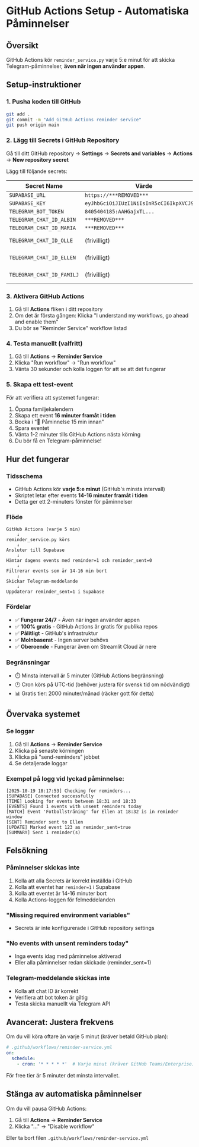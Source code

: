 # GitHub Actions Setup - Automatiska Påminnelser

## Översikt
GitHub Actions kör `reminder_service.py` varje 5:e minut för att skicka Telegram-påminnelser, **även när ingen använder appen**.

## Setup-instruktioner

### 1. Pusha koden till GitHub

```bash
git add .
git commit -m "Add GitHub Actions reminder service"
git push origin main
```

### 2. Lägg till Secrets i GitHub Repository

Gå till ditt GitHub repository → **Settings** → **Secrets and variables** → **Actions** → **New repository secret**

Lägg till följande secrets:

| Secret Name | Värde | Hämta från |
|------------|-------|-----------|
| `SUPABASE_URL` | `https://***REMOVED***` | `.streamlit/secrets.toml` |
| `SUPABASE_KEY` | `eyJhbGciOiJIUzI1NiIsInR5cCI6IkpXVCJ9...` | `.streamlit/secrets.toml` |
| `TELEGRAM_BOT_TOKEN` | `8405404185:AAHGajxTL...` | `.streamlit/secrets.toml` |
| `TELEGRAM_CHAT_ID_ALBIN` | `***REMOVED***` | `.streamlit/secrets.toml` |
| `TELEGRAM_CHAT_ID_MARIA` | `***REMOVED***` | `.streamlit/secrets.toml` |
| `TELEGRAM_CHAT_ID_OLLE` | (frivilligt) | Om ni vill att Olle får påminnelser |
| `TELEGRAM_CHAT_ID_ELLEN` | (frivilligt) | Om ni vill att Ellen får påminnelser |
| `TELEGRAM_CHAT_ID_FAMILJ` | (frivilligt) | För gemensamma påminnelser |

### 3. Aktivera GitHub Actions

1. Gå till **Actions** fliken i ditt repository
2. Om det är första gången: Klicka "I understand my workflows, go ahead and enable them"
3. Du bör se "Reminder Service" workflow listad

### 4. Testa manuellt (valfritt)

1. Gå till **Actions** → **Reminder Service**
2. Klicka "Run workflow" → "Run workflow"
3. Vänta 30 sekunder och kolla loggen för att se att det fungerar

### 5. Skapa ett test-event

För att verifiera att systemet fungerar:

1. Öppna familjekalendern
2. Skapa ett event **16 minuter framåt i tiden**
3. Bocka i "🔔 Påminnelse 15 min innan"
4. Spara eventet
5. Vänta 1-2 minuter tills GitHub Actions nästa körning
6. Du bör få en Telegram-påminnelse!

## Hur det fungerar

### Tidsschema
- GitHub Actions kör **varje 5:e minut** (GitHub's minsta intervall)
- Skriptet letar efter events **14-16 minuter framåt i tiden**
- Detta ger ett 2-minuters fönster för påminnelser

### Flöde
```
GitHub Actions (varje 5 min)
    ↓
reminder_service.py körs
    ↓
Ansluter till Supabase
    ↓
Hämtar dagens events med reminder=1 och reminder_sent=0
    ↓
Filtrerar events som är 14-16 min bort
    ↓
Skickar Telegram-meddelande
    ↓
Uppdaterar reminder_sent=1 i Supabase
```

### Fördelar
- ✅ **Fungerar 24/7** - Även när ingen använder appen
- ✅ **100% gratis** - GitHub Actions är gratis för publika repos
- ✅ **Pålitligt** - GitHub's infrastruktur
- ✅ **Molnbaserat** - Ingen server behövs
- ✅ **Oberoende** - Fungerar även om Streamlit Cloud är nere

### Begränsningar
- ⏱️ Minsta intervall är 5 minuter (GitHub Actions begränsning)
- 🕐 Cron körs på UTC-tid (behöver justera för svensk tid om nödvändigt)
- 📊 Gratis tier: 2000 minuter/månad (räcker gott för detta)

## Övervaka systemet

### Se loggar
1. Gå till **Actions** → **Reminder Service**
2. Klicka på senaste körningen
3. Klicka på "send-reminders" jobbet
4. Se detaljerade loggar

### Exempel på logg vid lyckad påminnelse:
```
[2025-10-19 18:17:53] Checking for reminders...
[SUPABASE] Connected successfully
[TIME] Looking for events between 18:31 and 18:33
[EVENTS] Found 1 events with unsent reminders today
[MATCH] Event 'Fotbollsträning' for Ellen at 18:32 is in reminder window
[SENT] Reminder sent to Ellen
[UPDATE] Marked event 123 as reminder_sent=true
[SUMMARY] Sent 1 reminder(s)
```

## Felsökning

### Påminnelser skickas inte
1. Kolla att alla Secrets är korrekt inställda i GitHub
2. Kolla att eventet har `reminder=1` i Supabase
3. Kolla att eventet är 14-16 minuter bort
4. Kolla Actions-loggen för felmeddelanden

### "Missing required environment variables"
- Secrets är inte konfigurerade i GitHub repository settings

### "No events with unsent reminders today"
- Inga events idag med påminnelse aktiverad
- Eller alla påminnelser redan skickade (reminder_sent=1)

### Telegram-meddelande skickas inte
- Kolla att chat ID är korrekt
- Verifiera att bot token är giltig
- Testa skicka manuellt via Telegram API

## Avancerat: Justera frekvens

Om du vill köra oftare än varje 5 minut (kräver betald GitHub plan):

```yaml
# .github/workflows/reminder-service.yml
on:
  schedule:
    - cron: '* * * * *'  # Varje minut (kräver GitHub Teams/Enterprise)
```

För free tier är 5 minuter det minsta intervallet.

## Stänga av automatiska påminnelser

Om du vill pausa GitHub Actions:

1. Gå till **Actions** → **Reminder Service**
2. Klicka "..." → "Disable workflow"

Eller ta bort filen `.github/workflows/reminder-service.yml`
